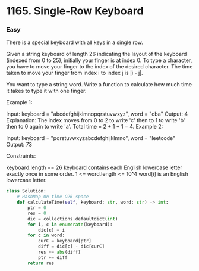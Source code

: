 # 1165. Single-Row Keyboard
### Easy
There is a special keyboard with all keys in a single row.

Given a string keyboard of length 26 indicating the layout of the keyboard (indexed from 0 to 25), initially your finger is at index 0. To type a character, you have to move your finger to the index of the desired character. The time taken to move your finger from index i to index j is |i - j|.

You want to type a string word. Write a function to calculate how much time it takes to type it with one finger.

 

Example 1:

Input: keyboard = "abcdefghijklmnopqrstuvwxyz", word = "cba"
Output: 4
Explanation: The index moves from 0 to 2 to write 'c' then to 1 to write 'b' then to 0 again to write 'a'.
Total time = 2 + 1 + 1 = 4. 
Example 2:

Input: keyboard = "pqrstuvwxyzabcdefghijklmno", word = "leetcode"
Output: 73
 

Constraints:

keyboard.length == 26
keyboard contains each English lowercase letter exactly once in some order.
1 <= word.length <= 10^4
word[i] is an English lowercase letter.

```python
class Solution:
    # HashMap On time O26 space
    def calculateTime(self, keyboard: str, word: str) -> int:
        ptr = 0
        res = 0
        dic = collections.defaultdict(int)
        for i, c in enumerate(keyboard):
            dic[c] = i
        for c in word:
            curC = keyboard[ptr]
            diff = dic[c] - dic[curC]
            res += abs(diff)
            ptr += diff
        return res
```